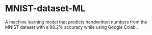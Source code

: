 # MNIST-dataset-ML
A machine learning model that predicts handwritten numbers from the MNIST dataset with a 98.2% accuracy while using Google Colab .

